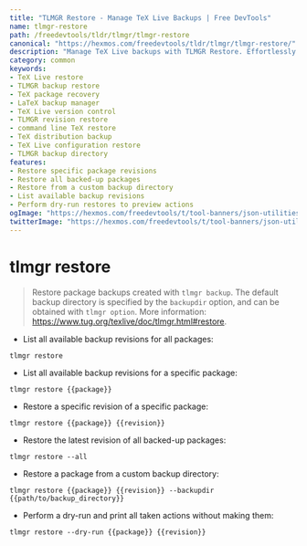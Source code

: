 ```yaml
---
title: "TLMGR Restore - Manage TeX Live Backups | Free DevTools"
name: tlmgr-restore
path: /freedevtools/tldr/tlmgr/tlmgr-restore
canonical: "https://hexmos.com/freedevtools/tldr/tlmgr/tlmgr-restore/"
description: "Manage TeX Live backups with TLMGR Restore. Effortlessly recover package versions and configurations. Free online tool, no registration required."
category: common
keywords:
- TeX Live restore
- TLMGR backup restore
- TeX package recovery
- LaTeX backup manager
- TeX Live version control
- TLMGR revision restore
- command line TeX restore
- TeX distribution backup
- TeX Live configuration restore
- TLMGR backup directory
features:
- Restore specific package revisions
- Restore all backed-up packages
- Restore from a custom backup directory
- List available backup revisions
- Perform dry-run restores to preview actions
ogImage: "https://hexmos.com/freedevtools/t/tool-banners/json-utilities-banner.png"
twitterImage: "https://hexmos.com/freedevtools/t/tool-banners/json-utilities-banner.png"
---
```


# tlmgr restore

> Restore package backups created with `tlmgr backup`.
> The default backup directory is specified by the `backupdir` option, and can be obtained with `tlmgr option`.
> More information: <https://www.tug.org/texlive/doc/tlmgr.html#restore>.

- List all available backup revisions for all packages:

`tlmgr restore`

- List all available backup revisions for a specific package:

`tlmgr restore {{package}}`

- Restore a specific revision of a specific package:

`tlmgr restore {{package}} {{revision}}`

- Restore the latest revision of all backed-up packages:

`tlmgr restore --all`

- Restore a package from a custom backup directory:

`tlmgr restore {{package}} {{revision}} --backupdir {{path/to/backup_directory}}`

- Perform a dry-run and print all taken actions without making them:

`tlmgr restore --dry-run {{package}} {{revision}}`
